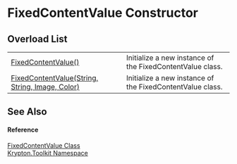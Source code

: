 # FixedContentValue Constructor


## Overload List
<table>
<tr>
<td><a href="6000205a-8ff5-bda1-2a0f-3734d68550ee.md">FixedContentValue()</a></td>
<td>Initialize a new instance of the FixedContentValue class.</td></tr>
<tr>
<td><a href="cd8cf5c2-4691-488e-71c7-0ce93cc02114.md">FixedContentValue(String, String, Image, Color)</a></td>
<td>Initialize a new instance of the FixedContentValue class.</td></tr>
</table>

## See Also


#### Reference
<a href="87f3e96f-dabb-7115-7a4a-4979fdf80bf4.md">FixedContentValue Class</a>  
<a href="79d2eac2-21f4-54ff-7552-b20c33c30600.md">Krypton.Toolkit Namespace</a>  
